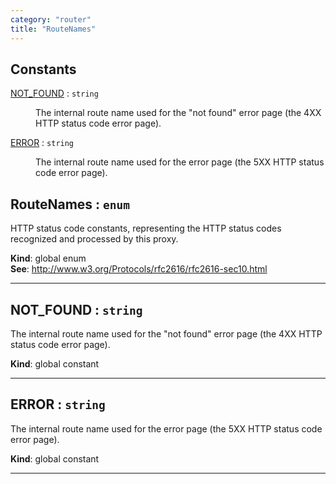 ```yaml
---
category: "router"
title: "RouteNames"
---
```


## Constants

<dl>
<dt><a href="#NOT_FOUND">NOT_FOUND</a> : <code>string</code></dt>
<dd><p>The internal route name used for the &quot;not found&quot; error page (the 4XX
HTTP status code error page).</p>
</dd>
<dt><a href="#ERROR">ERROR</a> : <code>string</code></dt>
<dd><p>The internal route name used for the error page (the 5XX HTTP status
code error page).</p>
</dd>
</dl>

## RouteNames : <code>enum</code>&nbsp;<a name="RouteNames" href="https://github.com/seznam/ima/tree/17.0.0-rc.5/router/RouteNames.js#L8" target="_blank"><span class="icon"><i class="fas fa-external-link-alt fa-xs"></i></span></a>
HTTP status code constants, representing the HTTP status codes recognized
and processed by this proxy.

**Kind**: global enum  
**See**: http://www.w3.org/Protocols/rfc2616/rfc2616-sec10.html  

* * *

## NOT\_FOUND : <code>string</code>&nbsp;<a name="NOT_FOUND" href="https://github.com/seznam/ima/tree/17.0.0-rc.5/router/RouteNames.js#L16" target="_blank"><span class="icon"><i class="fas fa-external-link-alt fa-xs"></i></span></a>
The internal route name used for the "not found" error page (the 4XX
HTTP status code error page).

**Kind**: global constant  

* * *

## ERROR : <code>string</code>&nbsp;<a name="ERROR" href="https://github.com/seznam/ima/tree/17.0.0-rc.5/router/RouteNames.js#L25" target="_blank"><span class="icon"><i class="fas fa-external-link-alt fa-xs"></i></span></a>
The internal route name used for the error page (the 5XX HTTP status
code error page).

**Kind**: global constant  

* * *

